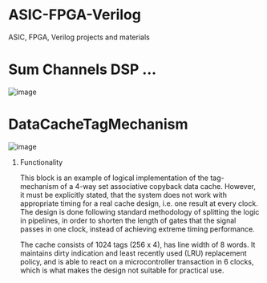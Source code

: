 # ASIC-FPGA-Verilog

ASIC, FPGA, Verilog projects and materials

# Sum Channels DSP ...

![image](https://user-images.githubusercontent.com/23367640/158000485-886cccb7-758b-4461-9776-41a24af29f23.png)

# DataCacheTagMechanism

![image](https://user-images.githubusercontent.com/23367640/158000525-5789ddb9-baf4-4110-b974-e8759c99a4ad.png)

1. Functionality

	This block is an example of logical implementation of the tag-mechanism of a 4-way set associative copyback data cache. However, it must be explicitly stated, that the system does not work with appropriate timing for a real cache design, i.e. one result at every clock. The design is done following standard methodology of splitting the logic in pipelines, in order to shorten the length of gates that the signal passes in one clock, instead of achieving extreme timing performance. 

	The cache consists of 1024 tags (256 x 4), has line width of 8 words. It maintains dirty indication and least recently used (LRU) replacement policy, and is able to react on a microcontroller transaction in 6 clocks, which is what makes the design not suitable for practical use.
